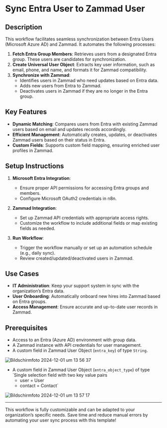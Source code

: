 # Sync Entra User to Zammad User

## Description

This workflow facilitates seamless synchronization between Entra Users (Microsoft Azure AD) and Zammad. It automates the following processes:

1. **Fetch Entra Group Members**: Retrieves users from a designated Entra group. These users are candidates for synchronization.
2. **Create Universal User Object**: Extracts key user information, such as email, phone, and name, and formats it for Zammad compatibility.
3. **Synchronize with Zammad**:
   - Identifies users in Zammad who need updates based on Entra data.
   - Adds new users from Entra to Zammad.
   - Deactivates users in Zammad if they are no longer in the Entra group.

## Key Features

- **Dynamic Matching**: Compares users from Entra with existing Zammad users based on email and updates records accordingly.
- **Efficient Management**: Automatically creates, updates, or deactivates Zammad users based on their status in Entra.
- **Custom Fields**: Supports custom field mapping, ensuring enriched user profiles in Zammad.

## Setup Instructions

1. **Microsoft Entra Integration**:
   - Ensure proper API permissions for accessing Entra groups and members.
   - Configure Microsoft OAuth2 credentials in n8n.

2. **Zammad Integration**:
   - Set up Zammad API credentials with appropriate access rights.
   - Customize the workflow to include additional fields or map existing fields as needed.

3. **Run Workflow**:
   - Trigger the workflow manually or set up an automation schedule (e.g., daily sync).
   - Review created/updated/deactivated users in Zammad.

## Use Cases

- **IT Administration**: Keep your support system in sync with the organization’s Entra data.
- **User Onboarding**: Automatically onboard new hires into Zammad based on Entra groups.
- **Access Management**: Ensure accurate and up-to-date user records in Zammad.

## Prerequisites

- Access to an Entra (Azure AD) environment with group data.
- A Zammad instance with API credentials for user management.
- A custom field in Zammad User Object (`entra_key`) of type `String`.
  
![Bildschirmfoto 2024-12-01 um 13 56 37](https://github.com/user-attachments/assets/984ee2d2-6d39-4358-8b22-4385838e7150)
  
- A custom field in Zammad User Object (`entra_object_type`) of type `Single selection field with two key value pairs
  -  user = User
  -  contact = Contact`
    
![Bildschirmfoto 2024-12-01 um 13 57 17](https://github.com/user-attachments/assets/85cf455c-640c-46f4-bc6e-aa9b33a825ad)


---

This workflow is fully customizable and can be adapted to your organization’s specific needs. Save time and reduce manual errors by automating your user sync process with this template!
